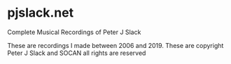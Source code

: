 # pjslack.net
Complete Musical Recordings of Peter J Slack

These are recordings I made between 2006 and 2019.  These are copyright Peter J Slack and SOCAN all rights are reserved

